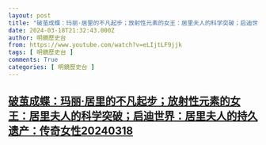 ```yaml
---
layout: post
title: "破茧成蝶：玛丽·居里的不凡起步；放射性元素的女王：居里夫人的科学突破；启迪世界：居里夫人的持久遗产：传奇女性20240318"
date: 2024-03-18T21:32:43.000Z
author: 明鏡歷史台
from: https://www.youtube.com/watch?v=eLIjtLF9jjk
tags: [ 明鏡歷史台 ]
comments: True
categories: [ 明鏡歷史台 ]
---
```

<!--1710797563000-->
[破茧成蝶：玛丽·居里的不凡起步；放射性元素的女王：居里夫人的科学突破；启迪世界：居里夫人的持久遗产：传奇女性20240318](https://www.youtube.com/watch?v=eLIjtLF9jjk)
------

<div>

</div>
